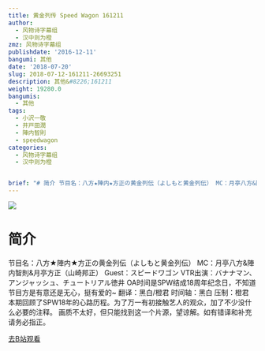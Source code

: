 ```yaml
---
title: 黄金列传 Speed Wagon 161211
author:
  - 风物诗字幕组
  - 汉中则为橙
zmz: 风物诗字幕组
publishdate: '2016-12-11'
bangumi: 其他
date: '2018-07-20'
slug: 2018-07-12-161211-26693251
description: 其他&#8226;161211
weight: 19280.0
bangumis:
  - 其他
tags:
  - 小沢一敬
  - 井戸田潤
  - 陣内智則
  - speedwagon
categories:
  - 风物诗字幕组
  - 汉中则为橙


brief: "# 简介 节目名：八方★陣内★方正の黄金列伝（よしもと黄金列伝） MC：月亭八方&陣内智則&月亭方正（山崎邦正） Guest：スピードワゴン VTR出演：バナナマン、アンジャッシュ、チュートリアル徳井 OA时间是SPW结成18周年纪念日，不知道节目方是有意还是无心，挺有爱的~ 翻译：黑白/橙君 时间轴：黑白 压制：橙君 本期回顾了SPW18年的心路历程。为了万一有初接触艺人的观众，加了不少没什么必要的注释。 画质不太好，但只能找到这一个片源，望谅解。如有错译和补充请务必指正。"
---
```

![](https://i.imgur.com/oLhuOG2.jpg)
# 简介  
节目名：八方★陣内★方正の黄金列伝（よしもと黄金列伝）
MC：月亭八方&陣内智則&月亭方正（山崎邦正）
Guest：スピードワゴン
VTR出演：バナナマン、アンジャッシュ、チュートリアル徳井
OA时间是SPW结成18周年纪念日，不知道节目方是有意还是无心，挺有爱的~
翻译：黑白/橙君 时间轴：黑白 压制：橙君
本期回顾了SPW18年的心路历程。为了万一有初接触艺人的观众，加了不少没什么必要的注释。
画质不太好，但只能找到这一个片源，望谅解。如有错译和补充请务必指正。  

[去B站观看](https://www.bilibili.com/video/av26693251/)
 

